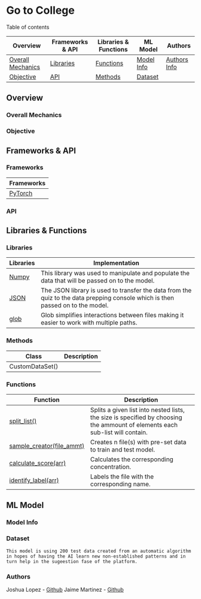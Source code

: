 # Go to College
 Table of contents

|Overview|Frameworks & API|Libraries & Functions|ML Model|Authors|
|--------|----------------|-------------------|--------|-------|
|[Overall Mechanics](#overall-mechanics)|[Libraries](#libraries)|[Functions](#functions)|[Model Info](#model-info)|[Authors Info](#authors)|
|[Objective](#objective)|[API](#api)|[Methods](#methods)|[Dataset](#dataset)||


## Overview

### Overall Mechanics

### Objective

## Frameworks & API

### Frameworks

|Frameworks|
|----------|
| [PyTorch](https://pytorch.org/)|

### API

## Libraries & Functions

### Libraries

|Libraries|Implementation|
|---------|---------|
|[Numpy](https://numpy.org/)| This library was used to manipulate and populate the data that will be passed on to the model.|
|[JSON](https://www.json.org/json-en.html)| The JSON library is used to transfer the data from the quiz to the data prepping console which is then passed on to the model.|
|[glob](https://docs.python.org/3/library/glob.html)| Glob simplifies interactions between files making it easier to work with multiple paths.|

### Methods

|Class|Description|
|-----|-----------|
|CustomDataSet()|| This Method instatiates an object of this class, by setting the data path and classifying said data for it to be loaded into the model.
### Functions

|Function|Description|
|--------|-----------|
|[split\_list()](/main.py)| Splits a given list into nested lists, the size is specified by choosing the ammount of elements each sub-list will contain.|
|[sample\_creator(file_ammt)](/dataset/sample_creator.py)| Creates n file(s) with pre-set data to train and test model.|
|[calculate\_score(arr)](/dataset/sample_creator.py)| Calculates the corresponding concentration.|
|[identify_label(arr)](/dataset/sample_creator.py)| Labels the file with the corresponding name.|

## ML Model

### Model Info

### Dataset

	This model is using 200 test data created from an automatic algorithm in hopes of having the AI learn new non-established patterns and in turn help in the sugeestion fase of the platform.

### Authors

Joshua Lopez - [Github](https://github.com/Lohkrii)
Jaime Martinez - [Github](https://github.com/jemn21819)
